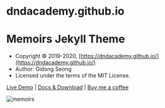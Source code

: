 # dndacademy.github.io

# Memoirs Jekyll Theme

- Copyright &copy; 2019-2020, [https://dndacademy.github.io/](https://dndacademy.github.io/)
- Author: Gidong Seong
- Licensed under the terms of the MIT License.

[Live Demo](https://wowthemesnet.github.io/jekyll-theme-memoirs/) | [Docs & Download](https://bootstrapstarter.com/bootstrap-templates/jekyll-theme-memoirs/) | [Buy me a coffee](https://www.wowthemes.net/donate/)

![memoirs](https://bootstrapstarter.com/assets/img/themes/memoirs-jekyll.jpg)
